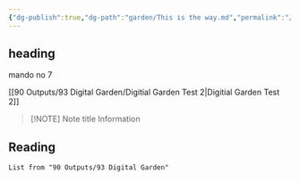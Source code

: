 ```yaml
---
{"dg-publish":true,"dg-path":"garden/This is the way.md","permalink":"/garden/this-is-the-way/","created":"","updated":""}
---
```



## heading

mando no 7

[[90 Outputs/93 Digital Garden/Digitial Garden Test 2\|Digitial Garden Test 2]]

> [!NOTE] Note title
> Information

## Reading

``` dataview
List from "90 Outputs/93 Digital Garden"
```
